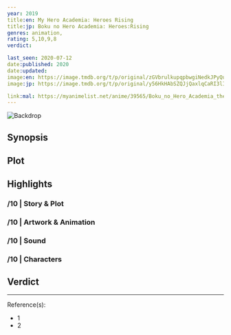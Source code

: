 ```yaml
---
year: 2019
title:en: My Hero Academia: Heroes Rising
title:jp: Boku no Hero Academia: Heroes:Rising
genres: animation,
rating: 5,10,9,8
verdict:

last_seen: 2020-07-12
date:published: 2020
date:updated:
image:en: https://image.tmdb.org/t/p/original/zGVbrulkupqpbwgiNedkJPyQum4.jpg
image:jp: https://image.tmdb.org/t/p/original/y56HkHAbSZQJjQaxlqCaRI3lIHu.jpg

link:mal: https://myanimelist.net/anime/39565/Boku_no_Hero_Academia_the_Movie_2__Heroes_Rising
---
```


![Backdrop]()

## Synopsis

## Plot

## Highlights

### /10 | Story & Plot

### /10 | Artwork & Animation

### /10 | Sound

### /10 | Characters

## Verdict

<!-- SPOILERS -->

<!-- CLOSING -->

---
Reference(s):

- 1
- 2
